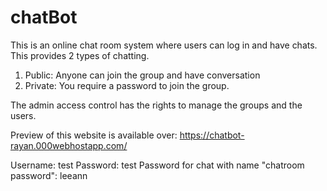 # chatBot

This is an online chat room system where users can log in and have chats. This provides 2 types of chatting.
1. Public: Anyone can join the group and have conversation
2. Private: You require a password to join the group.

The admin access control has the rights to manage the groups and the users.

Preview of this website is available over: https://chatbot-rayan.000webhostapp.com/

Username: test
Password: test
Password for chat with name "chatroom password": leeann
